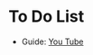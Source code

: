 # To Do List

- Guide: [You Tube](https://youtube.com/playlist?list=PLv6GftO355AsxyLjGVkpOmN8DUbcPdIBv&si=D9zZCB-pVZPeb0zH)
